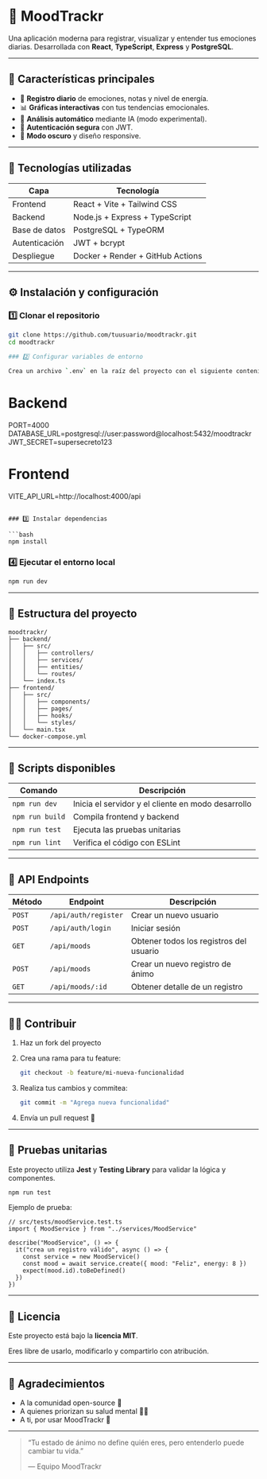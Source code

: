 # 🌈 MoodTrackr

Una aplicación moderna para registrar, visualizar y entender tus emociones diarias.
Desarrollada con **React**, **TypeScript**, **Express** y **PostgreSQL**.

---

## 🚀 Características principales

- 📅 **Registro diario** de emociones, notas y nivel de energía.
- 📊 **Gráficas interactivas** con tus tendencias emocionales.
- 🤖 **Análisis automático** mediante IA (modo experimental).
- 🔐 **Autenticación segura** con JWT.
- 🌙 **Modo oscuro** y diseño responsive.

---

## 🧠 Tecnologías utilizadas

| Capa | Tecnología |
|------|-------------|
| Frontend | React + Vite + Tailwind CSS |
| Backend | Node.js + Express + TypeScript |
| Base de datos | PostgreSQL + TypeORM |
| Autenticación | JWT + bcrypt |
| Despliegue | Docker + Render + GitHub Actions |

---

## ⚙️ Instalación y configuración

### 1️⃣ Clonar el repositorio
```bash
git clone https://github.com/tuusuario/moodtrackr.git
cd moodtrackr

### 2️⃣ Configurar variables de entorno

Crea un archivo `.env` en la raíz del proyecto con el siguiente contenido:

```
# Backend
PORT=4000
DATABASE_URL=postgresql://user:password@localhost:5432/moodtrackr
JWT_SECRET=supersecreto123

# Frontend
VITE_API_URL=http://localhost:4000/api

```

### 3️⃣ Instalar dependencias

```bash
npm install

```

### 4️⃣ Ejecutar el entorno local

```bash
npm run dev

```

---

## 🧩 Estructura del proyecto

```
moodtrackr/
├── backend/
│   ├── src/
│   │   ├── controllers/
│   │   ├── services/
│   │   ├── entities/
│   │   └── routes/
│   └── index.ts
├── frontend/
│   ├── src/
│   │   ├── components/
│   │   ├── pages/
│   │   ├── hooks/
│   │   └── styles/
│   └── main.tsx
└── docker-compose.yml

```

---

## 🧪 Scripts disponibles

| Comando | Descripción |
| --- | --- |
| `npm run dev` | Inicia el servidor y el cliente en modo desarrollo |
| `npm run build` | Compila frontend y backend |
| `npm run test` | Ejecuta las pruebas unitarias |
| `npm run lint` | Verifica el código con ESLint |

---

## 🧭 API Endpoints

| Método | Endpoint | Descripción |
| --- | --- | --- |
| `POST` | `/api/auth/register` | Crear un nuevo usuario |
| `POST` | `/api/auth/login` | Iniciar sesión |
| `GET` | `/api/moods` | Obtener todos los registros del usuario |
| `POST` | `/api/moods` | Crear un nuevo registro de ánimo |
| `GET` | `/api/moods/:id` | Obtener detalle de un registro |

---

## 👩‍💻 Contribuir

1. Haz un fork del proyecto
2. Crea una rama para tu feature:
    
    ```bash
    git checkout -b feature/mi-nueva-funcionalidad
    
    ```
    
3. Realiza tus cambios y commitea:
    
    ```bash
    git commit -m "Agrega nueva funcionalidad"
    
    ```
    
4. Envía un pull request 🚀

---

## 🧯 Pruebas unitarias

Este proyecto utiliza **Jest** y **Testing Library** para validar la lógica y componentes.

```bash
npm run test

```

Ejemplo de prueba:

```tsx
// src/tests/moodService.test.ts
import { MoodService } from "../services/MoodService"

describe("MoodService", () => {
  it("crea un registro válido", async () => {
    const service = new MoodService()
    const mood = await service.create({ mood: "Feliz", energy: 8 })
    expect(mood.id).toBeDefined()
  })
})

```

---

## 📄 Licencia

Este proyecto está bajo la **licencia MIT**.

Eres libre de usarlo, modificarlo y compartirlo con atribución.

---

## 💖 Agradecimientos

- A la comunidad open-source 💪
- A quienes priorizan su salud mental 🧘‍♀️
- A ti, por usar MoodTrackr 💫

---

> “Tu estado de ánimo no define quién eres, pero entenderlo puede cambiar tu vida.”
> 
> 
> — Equipo MoodTrackr
>
